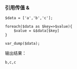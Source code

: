 ### 引用传值 & ###

    $data = ['a','b','c'];

	foreach($data as $key=>$value){
		$value = &$data[$key]
	}

	var_dump($data);

输出结果：

    b,c,c